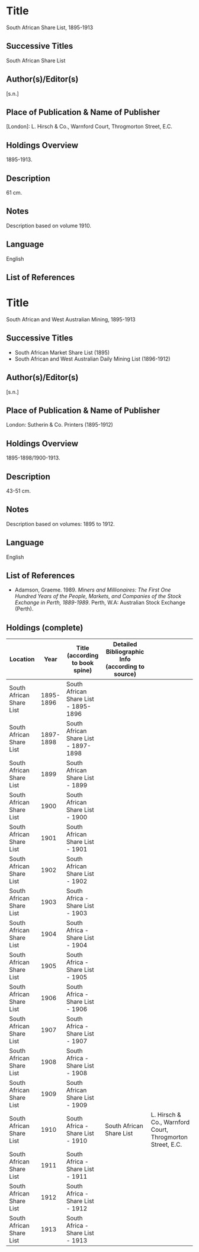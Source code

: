 # Title
South African Share List, 1895-1913

## Successive Titles
South African Share List

## Author(s)/Editor(s)
[s.n.] 

## Place of Publication & Name of Publisher
[London]: L. Hirsch & Co., Warnford Court, Throgmorton Street, E.C. 

## Holdings Overview
1895-1913.

## Description
61 cm.

## Notes
Description based on volume 1910.

## Language
English

## List of References


# Title
South African and West Australian Mining, 1895-1913

## Successive Titles
* South African Market Share List (1895)
* South African and West Australian Daily Mining List (1896-1912)

## Author(s)/Editor(s)
[s.n.]

## Place of Publication & Name of Publisher
London: Sutherin & Co. Printers (1895-1912)

## Holdings Overview
1895-1898/1900-1913.

## Description
43-51 cm.

## Notes
Description based on volumes: 1895 to 1912.

## Language
English

## List of References
* Adamson, Graeme. 1989. *Miners and Millionaires: The First One Hundred Years of the People, Markets, and Companies of the Stock Exchange in Perth, 1889-1989*. Perth, W.A: Australian Stock Exchange (Perth).

## Holdings (complete)
| Location                 | Year      | Title (according to book spine)      | Detailed Bibliographic Info (according to source) |                                                           |
|--------------------------|-----------|--------------------------------------|---------------------------------------------------|-----------------------------------------------------------|
| South African Share List | 1895-1896 | South African Share List - 1895-1896 |                                                   |                                                           |
| South African Share List | 1897-1898 | South African Share List - 1897-1898 |                                                   |                                                           |
| South African Share List | 1899      | South African Share List - 1899      |                                                   |                                                           |
| South African Share List | 1900      | South African Share List - 1900      |                                                   |                                                           |
| South African Share List | 1901      | South African Share List - 1901      |                                                   |                                                           |
| South African Share List | 1902      | South African Share List - 1902      |                                                   |                                                           |
| South African Share List | 1903      | South Africa - Share List - 1903     |                                                   |                                                           |
| South African Share List | 1904      | South Africa - Share List - 1904     |                                                   |                                                           |
| South African Share List | 1905      | South Africa - Share List - 1905     |                                                   |                                                           |
| South African Share List | 1906      | South Africa - Share List - 1906     |                                                   |                                                           |
| South African Share List | 1907      | South Africa - Share List - 1907     |                                                   |                                                           |
| South African Share List | 1908      | South Africa - Share List - 1908     |                                                   |                                                           |
| South African Share List | 1909      | South African Share List - 1909      |                                                   |                                                           |
| South African Share List | 1910      | South Africa - Share List - 1910     | South African Share List                          | L. Hirsch & Co., Warnford Court, Throgmorton Street, E.C. |
| South African Share List | 1911      | South Africa - Share List - 1911     |                                                   |                                                           |
| South African Share List | 1912      | South Africa - Share List - 1912     |                                                   |                                                           |
| South African Share List | 1913      | South Africa - Share List - 1913     |                                                   |                                                           |
